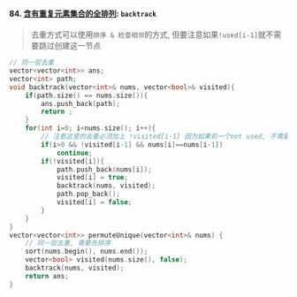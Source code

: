 #### 84. [含有重复元素集合的全排列](https://leetcode.cn/problems/7p8L0Z/): `backtrack`

> 去重方式可以使用`排序 & 检查相邻`的方式, 但要注意如果`!used[i-1]`就不需要跳过创建这一节点

```CPP
// 同一层去重
vector<vector<int>> ans;
vector<int> path;
void backtrack(vector<int>& nums, vector<bool>& visited){
    if(path.size() == nums.size()){
        ans.push_back(path);
        return ;
    }
    for(int i=0; i<nums.size(); i++){
        // 注意这里的去重必须加上 !visited[i-1] 因为如果前一个not used, 不需要去重
        if(i>0 && !visited[i-1] && nums[i]==nums[i-1])
            continue;
        if(!visited[i]){
            path.push_back(nums[i]);
            visited[i] = true;
            backtrack(nums, visited);
            path.pop_back();
            visited[i] = false;
        }
    }
}
vector<vector<int>> permuteUnique(vector<int>& nums) {
    // 同一层去重, 需要先排序
    sort(nums.begin(), nums.end());
    vector<bool> visited(nums.size(), false);
    backtrack(nums, visited);
    return ans;
}
```